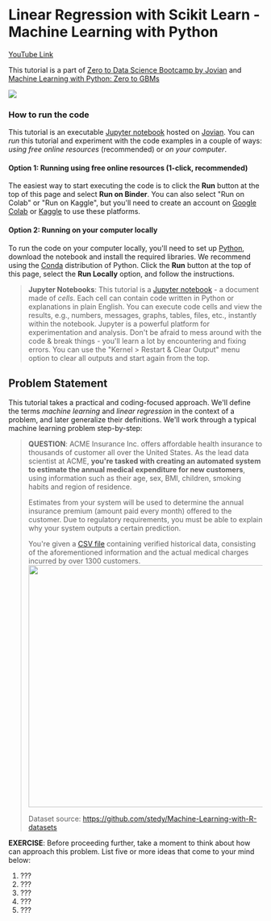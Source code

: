 # Linear Regression with Scikit Learn - Machine Learning with Python

[YouTube Link](https://youtu.be/CVszSgTWODE)

This tutorial is a part of [Zero to Data Science Bootcamp by Jovian](https://zerotodatascience.com) and [Machine Learning with Python: Zero to GBMs](https://jovian.ai/learn/machine-learning-with-python-zero-to-gbms)

![](https://i.imgur.com/1EzyZvj.png)

### How to run the code

This tutorial is an executable [Jupyter notebook](https://jupyter.org) hosted on [Jovian](https://www.jovian.ai). You can _run_ this tutorial and experiment with the code examples in a couple of ways: *using free online resources* (recommended) or *on your computer*.

#### Option 1: Running using free online resources (1-click, recommended)

The easiest way to start executing the code is to click the **Run** button at the top of this page and select **Run on Binder**. You can also select "Run on Colab" or "Run on Kaggle", but you'll need to create an account on [Google Colab](https://colab.research.google.com) or [Kaggle](https://kaggle.com) to use these platforms.


#### Option 2: Running on your computer locally

To run the code on your computer locally, you'll need to set up [Python](https://www.python.org), download the notebook and install the required libraries. We recommend using the [Conda](https://docs.conda.io/projects/conda/en/latest/user-guide/install/) distribution of Python. Click the **Run** button at the top of this page, select the **Run Locally** option, and follow the instructions.

>  **Jupyter Notebooks**: This tutorial is a [Jupyter notebook](https://jupyter.org) - a document made of _cells_. Each cell can contain code written in Python or explanations in plain English. You can execute code cells and view the results, e.g., numbers, messages, graphs, tables, files, etc., instantly within the notebook. Jupyter is a powerful platform for experimentation and analysis. Don't be afraid to mess around with the code & break things - you'll learn a lot by encountering and fixing errors. You can use the "Kernel > Restart & Clear Output" menu option to clear all outputs and start again from the top.

## Problem Statement

This tutorial takes a practical and coding-focused approach. We'll define the terms _machine learning_ and _linear regression_ in the context of a problem, and later generalize their definitions. We'll work through a typical machine learning problem step-by-step:


> **QUESTION**: ACME Insurance Inc. offers affordable health insurance to thousands of customer all over the United States. As the lead data scientist at ACME, **you're tasked with creating an automated system to estimate the annual medical expenditure for new customers**, using information such as their age, sex, BMI, children, smoking habits and region of residence. 
>
> Estimates from your system will be used to determine the annual insurance premium (amount paid every month) offered to the customer. Due to regulatory requirements, you must be able to explain why your system outputs a certain prediction.
> 
> You're given a [CSV file](https://raw.githubusercontent.com/JovianML/opendatasets/master/data/medical-charges.csv) containing verified historical data, consisting of the aforementioned information and the actual medical charges incurred by over 1300 customers. 
> <img src="https://i.imgur.com/87Uw0aG.png" width="480">
>
> Dataset source: https://github.com/stedy/Machine-Learning-with-R-datasets


**EXERCISE**: Before proceeding further, take a moment to think about how can approach this problem. List five or more ideas that come to your mind below:
 
 1. ???
 2. ???
 3. ???
 4. ???
 5. ???
